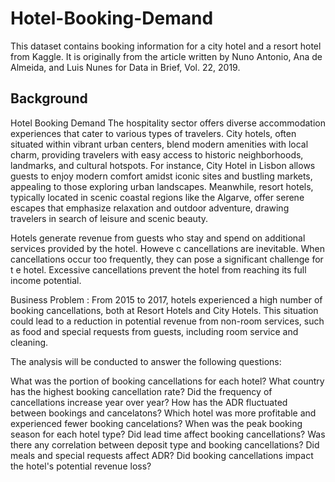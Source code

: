 # Hotel-Booking-Demand

This dataset contains booking information for a city hotel and a resort hotel from Kaggle. It is originally from the article written by Nuno Antonio, Ana de Almeida, and Luis Nunes for Data in Brief, Vol. 22, 2019.

## Background

Hotel Booking Demand The hospitality sector offers diverse accommodation experiences that cater to various types of travelers. City hotels, often situated within vibrant urban centers, blend modern amenities with local charm, providing travelers with easy access to historic neighborhoods, landmarks, and cultural hotspots. For instance, City Hotel in Lisbon allows guests to enjoy modern comfort amidst iconic sites and bustling markets, appealing to those exploring urban landscapes. Meanwhile, resort hotels, typically located in scenic coastal regions like the Algarve, offer serene escapes that emphasize relaxation and outdoor adventure, drawing travelers in search of leisure and scenic beauty.

Hotels generate revenue from guests who stay and spend on additional services provided by the hotel. Howeve c cancellations are inevitable. When cancellations occur too frequently, they can pose a significant challenge for t e hotel. Excessive cancellations prevent the hotel from reaching its full income potential.

Business Problem : From 2015 to 2017, hotels experienced a high number of booking cancellations, both at Resort Hotels and City Hotels. This situation could lead to a reduction in potential revenue from non-room services, such as food and special requests from guests, including room service and cleaning.

The analysis will be conducted to answer the following questions:

What was the portion of booking cancellations for each hotel?
What country has the highest booking cancellation rate?
Did the frequency of cancellations increase year over year?
How has the ADR fluctuated between bookings and cancelatons?
Which hotel was more profitable and experienced fewer booking cancelations?
When was the peak booking season for each hotel type?
Did lead time affect booking cancellations?
Was there any correlation between deposit type and booking cancellations?
Did meals and special requests affect ADR?
Did booking cancellations impact the hotel's potential revenue loss?
